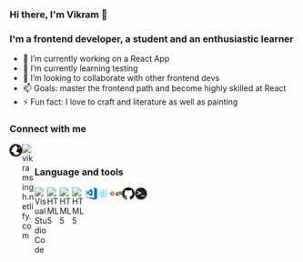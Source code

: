 <link href="https://cdn.jsdelivr.net/npm/remixicon@2.5.0/fonts/remixicon.css" rel="stylesheet">

### Hi there, I'm Vikram 👋

### I'm a frontend developer, a student and an enthusiastic learner
- 🔭 I’m currently working on a React App
- 🌱 I’m currently learning testing
- 👯 I’m looking to collaborate with other frontend devs
- 📫 Goals: master the frontend path and become highly skilled at React
- ⚡ Fun fact: I love to craft and literature as well as painting

### Connect with me

[<img align="left" alt="vikramsingh.netlify.com" width="22px" src="https://raw.githubusercontent.com/iconic/open-iconic/master/svg/globe.svg" />](https://vikramsingh.netlify.app/)
[<img align="left" alt="vikramsingh.netlify.com" width="22px" src="https://cdn.jsdelivr.net/npm/simple-icons@v3/icons/linkedin.svg" />](https://www.linkedin.com/in/singhviky/)

<br />

### Language and tools

<img align="left" width="22px" alt="Visual Studio Code" src="https://raw.githubusercontent.com/rhoit/mode-icons/dump/icons/js.png" /> 
<img align="left" width="22px" alt="HTML5" src="https://raw.githubusercontent.com/rhoit/mode-icons/dump/icons/html.png" /> 
<img align="left" width="22px" alt="HTML5" src="https://raw.githubusercontent.com/rhoit/mode-icons/dump/icons/css.png" /> 
<img align="left" width="22px" alt="HTML5" src="https://raw.githubusercontent.com/rhoit/mode-icons/dump/icons/sass.png" /> 
<img align="left" width="22px" alt="VS Code" src="https://raw.githubusercontent.com/github/explore/80688e429a7d4ef2fca1e82350fe8e3517d3494d/topics/visual-studio-code/visual-studio-code.png" />
<img align="left" width="22px" alt="ReactJS" src="https://raw.githubusercontent.com/github/explore/80688e429a7d4ef2fca1e82350fe8e3517d3494d/topics/react/react.png" />
<img align="left" width="22px" alt="Git" src="https://raw.githubusercontent.com/github/explore/80688e429a7d4ef2fca1e82350fe8e3517d3494d/topics/git/git.png" />
<img align="left" width="22px" alt="GitHub" src="https://raw.githubusercontent.com/github/explore/78df643247d429f6cc873026c0622819ad797942/topics/github/github.png" />
<img align="left" width="22px" alt="Terminal" src="https://raw.githubusercontent.com/github/explore/80688e429a7d4ef2fca1e82350fe8e3517d3494d/topics/terminal/terminal.png" />
